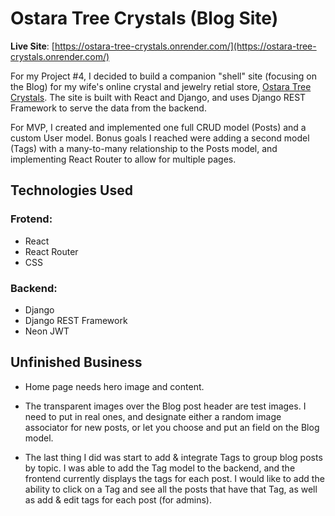 # Ostara Tree Crystals (Blog Site)

**Live Site**: [https://ostara-tree-crystals.onrender.com/](https://ostara-tree-crystals.onrender.com/)

For my Project #4, I decided to build a companion "shell" site (focusing on the Blog) for my wife's online crystal and jewelry retial store, [Ostara Tree Crystals](https://ostaratreecrystals.square.site/). The site is built with React and Django, and uses Django REST Framework to serve the data from the backend.

For MVP, I created and implemented one full CRUD model (Posts) and a custom User model. Bonus goals I reached were adding a second model (Tags) with a many-to-many relationship to the Posts model, and implementing React Router to allow for multiple pages.

## Technologies Used

### Frotend:

- React
- React Router
- CSS

### Backend:

- Django
- Django REST Framework
- Neon JWT

## Unfinished Business

- Home page needs hero image and content.

- The transparent images over the Blog post header are test images. I need to put in real ones, and designate either a random image associator for new posts, or let you choose and put an field on the Blog model.

- The last thing I did was start to add & integrate Tags to group blog posts by topic. I was able to add the Tag model to the backend, and the frontend currently displays the tags for each post. I would like to add the ability to click on a Tag and see all the posts that have that Tag, as well as add & edit tags for each post (for admins).
